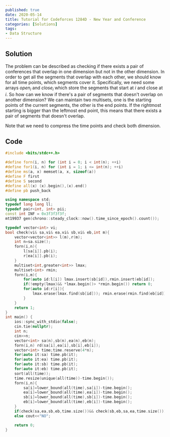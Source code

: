 ```yaml
---
published: true
date: 2020-05-14
title: Tutorial for Codeforces 1284D - New Year and Conference
categories: [Solutions]
tags:
- Data Structure
---
```




## Solution

The problem can be described as checking if there exists a pair of conferences that overlap in one dimension but not in the other dimension. In order to get all the segments that overlap with each other, we should know for all time points, which segments cover it. Specifically, we need some arrays $open_i$ and $close_i$ which store the segments that start at $i$ and close at $i$. So how can we know if there's a pair of segments that doesn't overlap on another dimension? We can maintain two multisets, one is the starting points of the current segments, the other is the end points. If the rightmost starting is bigger than the leftmost end point, this means that there exists a pair of segments that doesn't overlap.

Note that we need to compress the time points and check both dimension.


## Code

```cpp
#include <bits/stdc++.h>

#define forn(i, n) for (int i = 0; i < int(n); ++i)
#define for1(i, n) for (int i = 1; i <= int(n); ++i)
#define ms(a, x) memset(a, x, sizeof(a))
#define F first
#define S second
#define all(x) (x).begin(),(x).end()
#define pb push_back

using namespace std;
typedef long long ll;
typedef pair<int, int> pii;
const int INF = 0x3f3f3f3f;
mt19937 gen(chrono::steady_clock::now().time_since_epoch().count());

typedef vector<int> vi;
bool check(vi& sa,vi& ea,vi& sb,vi& eb,int m){
    vector<vector<int>> l(m),r(m);
    int n=sa.size();
    forn(i,n){
        l[sa[i]].pb(i);
        r[ea[i]].pb(i);
    }
    multiset<int,greater<int>> lmax;
    multiset<int> rmin;
    forn(i,m){
        for(auto id:l[i]) lmax.insert(sb[id]),rmin.insert(eb[id]);
        if(!empty(lmax)&& *lmax.begin()> *rmin.begin()) return 0;
        for(auto id:r[i]){
            lmax.erase(lmax.find(sb[id])); rmin.erase(rmin.find(eb[id]));
        }
    }
    return 1;
}
int main() {
    ios::sync_with_stdio(false);
    cin.tie(nullptr);
    int n;
    cin>>n;
    vector<int> sa(n),sb(n),ea(n),eb(n);
    forn(i,n) rd(sa[i],ea[i],sb[i],eb[i]);
    vector<int> time;time.reserve(4*n);
    for(auto it:sa) time.pb(it);
    for(auto it:ea) time.pb(it);
    for(auto it:sb) time.pb(it);
    for(auto it:eb) time.pb(it);
    sort(all(time));
    time.resize(unique(all(time))-time.begin());
    forn(i,n){
        sa[i]=lower_bound(all(time),sa[i])-time.begin();
        ea[i]=lower_bound(all(time),ea[i])-time.begin();
        sb[i]=lower_bound(all(time),sb[i])-time.begin();
        eb[i]=lower_bound(all(time),eb[i])-time.begin();
    }
    if(check(sa,ea,sb,eb,time.size())&& check(sb,eb,sa,ea,time.size())) cout<<"YES";
    else cout<<"NO";

    return 0;
}
```
